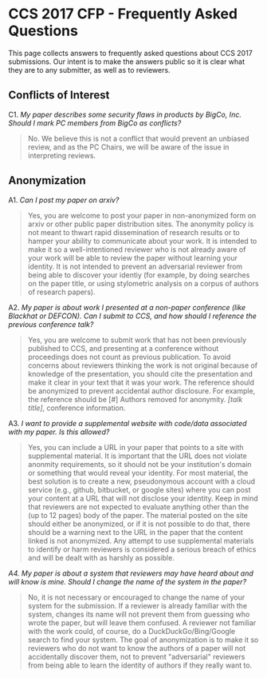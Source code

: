 # CCS 2017 CFP - Frequently Asked Questions

This page collects answers to frequently asked questions about CCS
2017 submissions.  Our intent is to make the answers public so it is
clear what they are to any submitter, as well as to reviewers.

## Conflicts of Interest

C1. _My paper describes some security flaws in products by BigCo, Inc. Should I mark PC members from BigCo as conflicts?_

> No. We believe this is not a conflict that would prevent an unbiased review, and as the PC Chairs, we will be aware of the issue in interpreting reviews.


## Anonymization

A1. _Can I post my paper on arxiv?_

> Yes, you are welcome to post your paper in non-anonymized form on
  arxiv or other public paper distribution sites.  The anonymity
  policy is not meant to thwart rapid dissemination of research
  results or to hamper your ability to communicate about your work. It
  is intended to make it so a well-intentioned reviewer who is not
  already aware of your work will be able to review the paper without
  learning your identity. It is not intended to prevent an adversarial
  reviewer from being able to discover your identiy (for example, by
  doing searches on the paper title, or using stylometric analysis on a
  corpus of authors of research papers).

A2. _My paper is about work I presented at a non-paper conference (like Blackhat or DEFCON). Can I submit to CCS, and how should I reference the previous conference talk?_

> Yes, you are welcome to submit work that has not been previously published to CCS, and presenting at a conference without proceedings does not count as previous publication.  To avoid concerns about reviewers thinking the work is not original because of knowledge of the presentation, you should cite the presentation and make it clear in your text that it was your work. The reference should be anonymized to prevent accidental author disclosure. For example, the reference should be [#] Authors removed for anonymity. _[talk title]_, conference information.

A3. _I want to provide a supplemental website with code/data associated
with my paper.  Is this allowed?_

> Yes, you can include a URL in your paper that points to a site with
supplemental material. It is important that the URL does not violate
anonmity requirements, so it should not be your institution's domain
or something that would reveal your identity.  For most material, the
best solution is to create a new, pseudonymous account with a cloud
service (e.g., github, bitbucket, or google sites) where you can post
your content at a URL that will not disclose your identity.  Keep in
mind that reviewers are not expected to evaluate anything other than
the (up to 12 pages) body of the paper.  The material posted on the
site should either be anonymized, or if it is not possible to do that,
there should be a warning next to the URL in the paper that the
content linked is not anonymized.  Any attempt to use supplemental
materials to identify or harm reviewers is considered a serious breach
of ethics and will be dealt with as harshly as possible.

_A4. My paper is about a system that reviewers may have heard about and will know is mine. Should I change the name of the system in the paper?_

> No, it is not necessary or encouraged to change the name of your
system for the submission. If a reviewer is already familiar with the
system, changes its name will not prevent them from guessing who wrote
the paper, but will leave them confused. A reviewer not familiar with
the work could, of course, do a DuckDuckGo/Bing/Google search to find
your system. The goal of anonymization is to make it so reviewers who
do not want to know the authors of a paper will not accidentally
discover them, not to prevent "adversarial" reviewers from being able to learn the identity of authors if they really want to.

